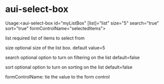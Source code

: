 # aui-select-box

Usage:<aui-select-box id="myListBox" [list]="list" size="5" search="true" sort="true" formControlName="selectedItems">

list	required	list of items to select from

size	optional 	size of the list box. default value=5

search	optional	option to turn on filtering on the list default=false

sort	optional	option to turn on sorting on the list default=false

formControlName: tie the value to the form control

